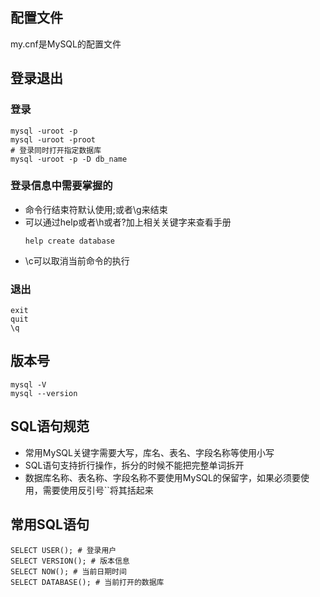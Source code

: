 ## 配置文件
my.cnf是MySQL的配置文件

## 登录退出
### 登录
```
mysql -uroot -p
mysql -uroot -proot
# 登录同时打开指定数据库
mysql -uroot -p -D db_name
```

### 登录信息中需要掌握的
- 命令行结束符默认使用;或者\g来结束
- 可以通过help或者\h或者?加上相关关键字来查看手册
    ```
    help create database
    ```
- \c可以取消当前命令的执行

### 退出
```
exit
quit
\q
```

## 版本号
```
mysql -V
mysql --version
```

## SQL语句规范
- 常用MySQL关键字需要大写，库名、表名、字段名称等使用小写
- SQL语句支持折行操作，拆分的时候不能把完整单词拆开
- 数据库名称、表名称、字段名称不要使用MySQL的保留字，如果必须要使用，需要使用反引号``将其括起来

## 常用SQL语句
```
SELECT USER(); # 登录用户
SELECT VERSION(); # 版本信息
SELECT NOW(); # 当前日期时间
SELECT DATABASE(); # 当前打开的数据库
```